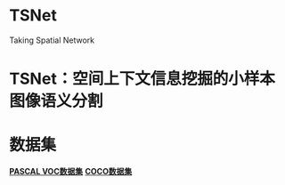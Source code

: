 # TSNet
Taking Spatial Network
# TSNet：空间上下文信息挖掘的小样本图像语义分割
# 数据集
[**PASCAL VOC数据集**](http://host.robots.ox.ac.uk/pascal/VOC/voc2012/)
[**COCO数据集**](https://cocodataset.org/#download)
